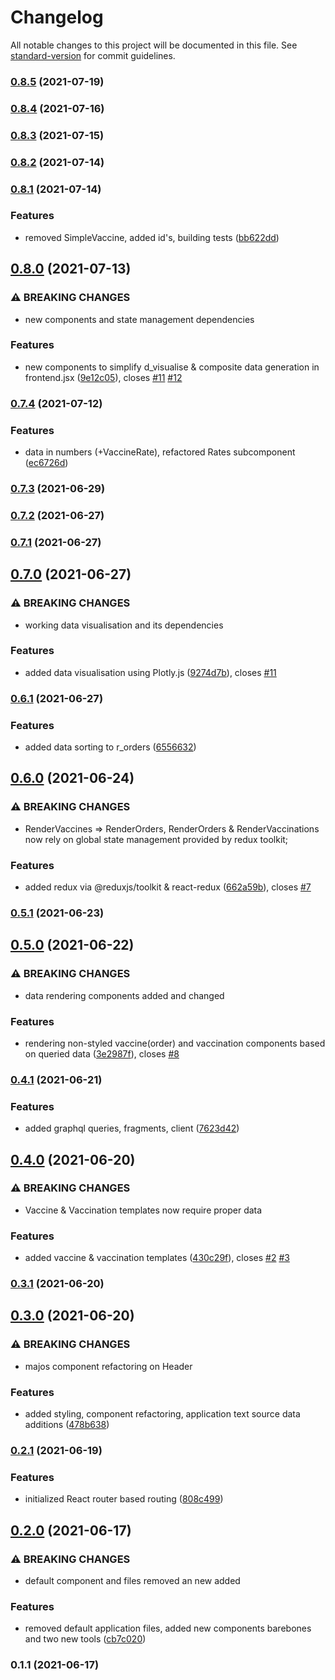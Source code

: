 # Changelog

All notable changes to this project will be documented in this file. See [standard-version](https://github.com/conventional-changelog/standard-version) for commit guidelines.

### [0.8.5](https://github.com/RedFoxFinn/solita-academy-vaccine/compare/v0.8.4...v0.8.5) (2021-07-19)

### [0.8.4](https://github.com/RedFoxFinn/solita-academy-vaccine/compare/v0.8.3...v0.8.4) (2021-07-16)

### [0.8.3](https://github.com/RedFoxFinn/solita-academy-vaccine/compare/v0.8.2...v0.8.3) (2021-07-15)

### [0.8.2](https://github.com/RedFoxFinn/solita-academy-vaccine/compare/v0.8.1...v0.8.2) (2021-07-14)

### [0.8.1](https://github.com/RedFoxFinn/solita-academy-vaccine/compare/v0.8.0...v0.8.1) (2021-07-14)


### Features

* removed SimpleVaccine, added id's, building tests ([bb622dd](https://github.com/RedFoxFinn/solita-academy-vaccine/commit/bb622dd998c9de0cb6cd9355580fe3cc04d424a0))

## [0.8.0](https://github.com/RedFoxFinn/solita-academy-vaccine/compare/v0.7.4...v0.8.0) (2021-07-13)


### ⚠ BREAKING CHANGES

* new components and state management dependencies

### Features

* new components to simplify d_visualise & composite data generation in frontend.jsx ([9e12c05](https://github.com/RedFoxFinn/solita-academy-vaccine/commit/9e12c05e4d571e9544e468ec9092c481d301df74)), closes [#11](https://github.com/RedFoxFinn/solita-academy-vaccine/issues/11) [#12](https://github.com/RedFoxFinn/solita-academy-vaccine/issues/12)

### [0.7.4](https://github.com/RedFoxFinn/solita-academy-vaccine/compare/v0.7.3...v0.7.4) (2021-07-12)


### Features

* data in numbers (+VaccineRate), refactored Rates subcomponent ([ec6726d](https://github.com/RedFoxFinn/solita-academy-vaccine/commit/ec6726da021bf464b190dffc6a87f747f57b0f92))

### [0.7.3](https://github.com/RedFoxFinn/solita-academy-vaccine/compare/v0.7.2...v0.7.3) (2021-06-29)

### [0.7.2](https://github.com/RedFoxFinn/solita-academy-vaccine/compare/v0.7.1...v0.7.2) (2021-06-27)

### [0.7.1](https://github.com/RedFoxFinn/solita-academy-vaccine/compare/v0.7.0...v0.7.1) (2021-06-27)

## [0.7.0](https://github.com/RedFoxFinn/solita-academy-vaccine/compare/v0.6.1...v0.7.0) (2021-06-27)


### ⚠ BREAKING CHANGES

* working data visualisation and its dependencies

### Features

* added data visualisation using Plotly.js ([9274d7b](https://github.com/RedFoxFinn/solita-academy-vaccine/commit/9274d7be5b3226d13c5e0b9eee786c6e442d6332)), closes [#11](https://github.com/RedFoxFinn/solita-academy-vaccine/issues/11)

### [0.6.1](https://github.com/RedFoxFinn/solita-academy-vaccine/compare/v0.6.0...v0.6.1) (2021-06-27)


### Features

* added data sorting to r_orders ([6556632](https://github.com/RedFoxFinn/solita-academy-vaccine/commit/6556632b2badf0cb6d131cdce2254083f682f277))

## [0.6.0](https://github.com/RedFoxFinn/solita-academy-vaccine/compare/v0.5.1...v0.6.0) (2021-06-24)


### ⚠ BREAKING CHANGES

* RenderVaccines => RenderOrders, RenderOrders & RenderVaccinations now rely on
global state management provided by redux toolkit;

### Features

* added redux via @reduxjs/toolkit & react-redux ([662a59b](https://github.com/RedFoxFinn/solita-academy-vaccine/commit/662a59b3b26b04db3ecc08edb49a2c6fcdaa1bdc)), closes [#7](https://github.com/RedFoxFinn/solita-academy-vaccine/issues/7)

### [0.5.1](https://github.com/RedFoxFinn/solita-academy-vaccine/compare/v0.5.0...v0.5.1) (2021-06-23)

## [0.5.0](https://github.com/RedFoxFinn/solita-academy-vaccine/compare/v0.4.1...v0.5.0) (2021-06-22)


### ⚠ BREAKING CHANGES

* data rendering components added and changed

### Features

* rendering non-styled vaccine(order) and vaccination components based on queried data ([3e2987f](https://github.com/RedFoxFinn/solita-academy-vaccine/commit/3e2987f046e00b60f9ae3ee244912f638db242bf)), closes [#8](https://github.com/RedFoxFinn/solita-academy-vaccine/issues/8)

### [0.4.1](https://github.com/RedFoxFinn/solita-academy-vaccine/compare/v0.4.0...v0.4.1) (2021-06-21)


### Features

* added graphql queries, fragments, client ([7623d42](https://github.com/RedFoxFinn/solita-academy-vaccine/commit/7623d42a54a34876c9e4e16b5b5ab828a342ea0b))

## [0.4.0](https://github.com/RedFoxFinn/solita-academy-vaccine/compare/v0.3.1...v0.4.0) (2021-06-20)


### ⚠ BREAKING CHANGES

* Vaccine & Vaccination templates now require proper data

### Features

* added vaccine & vaccination templates ([430c29f](https://github.com/RedFoxFinn/solita-academy-vaccine/commit/430c29f1f6dea62ea1a95df124b48dddd9e8cec4)), closes [#2](https://github.com/RedFoxFinn/solita-academy-vaccine/issues/2) [#3](https://github.com/RedFoxFinn/solita-academy-vaccine/issues/3)

### [0.3.1](https://github.com/RedFoxFinn/solita-academy-vaccine/compare/v0.3.0...v0.3.1) (2021-06-20)

## [0.3.0](https://github.com/RedFoxFinn/solita-academy-vaccine/compare/v0.2.1...v0.3.0) (2021-06-20)


### ⚠ BREAKING CHANGES

* majos component refactoring on Header

### Features

* added styling, component refactoring, application text source data additions ([478b638](https://github.com/RedFoxFinn/solita-academy-vaccine/commit/478b638bbf686afce62245340ee8319a5eb1a601))

### [0.2.1](https://github.com/RedFoxFinn/solita-academy-vaccine/compare/v0.2.0...v0.2.1) (2021-06-19)


### Features

* initialized React router based routing ([808c499](https://github.com/RedFoxFinn/solita-academy-vaccine/commit/808c49923d8fa79f11e21bb53210e2b21c0e739e))

## [0.2.0](https://github.com/RedFoxFinn/solita-academy-vaccine/compare/v0.1.1...v0.2.0) (2021-06-17)


### ⚠ BREAKING CHANGES

* default component and files removed an new added

### Features

* removed default application files, added new components barebones and two new tools ([cb7c020](https://github.com/RedFoxFinn/solita-academy-vaccine/commit/cb7c020a2130bac696e18a064b17852d5fc4b5d8))

### 0.1.1 (2021-06-17)
